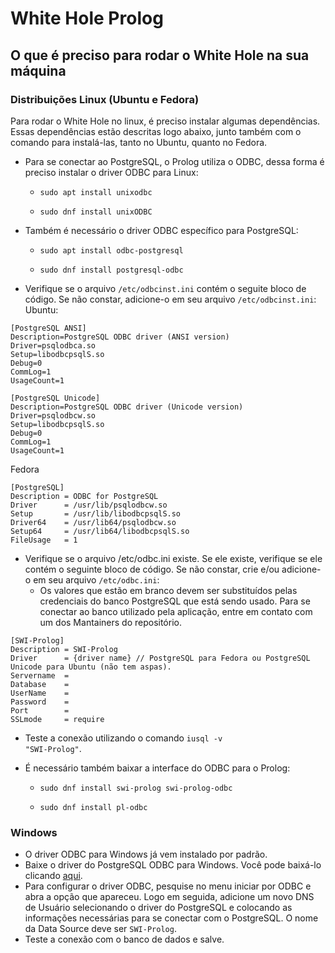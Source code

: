 # White Hole Prolog

## O que é preciso para rodar o White Hole na sua máquina

### Distribuições Linux (Ubuntu e Fedora)

Para rodar o White Hole no linux, é preciso instalar algumas dependências. Essas dependências estão descritas logo abaixo, junto também com o comando para instalá-las, tanto no Ubuntu, quanto no Fedora.

- Para se conectar ao PostgreSQL, o Prolog utiliza o ODBC, dessa forma é preciso instalar o driver ODBC para Linux:

  - <code>sudo apt install unixodbc</code>
  
  - <code>sudo dnf install unixODBC</code>
  
- Também é necessário o driver ODBC específico para PostgreSQL:

  - <code>sudo apt install odbc-postgresql</code>
  
  - <code>sudo dnf install postgresql-odbc</code>
  
- Verifique se o arquivo <code>/etc/odbcinst.ini</code> contém o seguite bloco de código. Se não constar, adicione-o em seu arquivo <code>/etc/odbcinst.ini</code>:
Ubuntu:
```
[PostgreSQL ANSI]
Description=PostgreSQL ODBC driver (ANSI version)
Driver=psqlodbca.so
Setup=libodbcpsqlS.so
Debug=0
CommLog=1
UsageCount=1

[PostgreSQL Unicode]
Description=PostgreSQL ODBC driver (Unicode version)
Driver=psqlodbcw.so
Setup=libodbcpsqlS.so
Debug=0
CommLog=1
UsageCount=1
```
Fedora
```  
[PostgreSQL]
Description	= ODBC for PostgreSQL
Driver		= /usr/lib/psqlodbcw.so
Setup		= /usr/lib/libodbcpsqlS.so
Driver64	= /usr/lib64/psqlodbcw.so
Setup64		= /usr/lib64/libodbcpsqlS.so
FileUsage	= 1
```
- Verifique se o arquivo /etc/odbc.ini existe. Se ele existe, verifique se ele contém o seguinte bloco de código. Se não constar, crie e/ou adicione-o em seu arquivo <code>/etc/odbc.ini</code>:
  - Os valores que estão em branco devem ser substituídos pelas credenciais do banco PostgreSQL que está sendo usado. Para se conectar ao banco utilizado pela aplicação, entre em contato com um dos Mantainers do repositório.
```
[SWI-Prolog]
Description = SWI-Prolog
Driver      = {driver name} // PostgreSQL para Fedora ou PostgreSQL Unicode para Ubuntu (não tem aspas).
Servername  = 
Database    = 
UserName    = 
Password    = 
Port        = 
SSLmode     = require
```
- Teste a conexão utilizando o comando <code>iusql -v "SWI-Prolog"</code>.

- É necessário também baixar a interface do ODBC para o Prolog:

  - <code>sudo dnf install swi-prolog swi-prolog-odbc</code>

  - <code>sudo dnf install pl-odbc</code>

### Windows

- O driver ODBC para Windows já vem instalado por padrão.
- Baixe o driver do PostgreSQL ODBC para Windows. Você pode baixá-lo clicando <a href="https://www.postgresql.org/ftp/odbc/versions/msi/" target="_blank">aqui</a>.
- Para configurar o driver ODBC, pesquise no menu iniciar por ODBC e abra a opção que apareceu. Logo em seguida, adicione um novo DNS de Usuário selecionando o driver do PostgreSQL e colocando as informações necessárias para se conectar com o PostgreSQL. O nome da Data Source deve ser <code>SWI-Prolog</code>.
- Teste a conexão com o banco de dados e salve.

